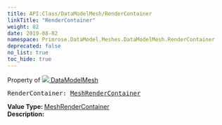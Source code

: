 ```yaml
---
title: API:Class/DataModelMesh/RenderContainer
linkTitle: "RenderContainer"
weight: 82
date: 2019-08-02
namespace: Primrose.DataModel.Meshes.DataModelMesh.RenderContainer
deprecated: false
no_list: true
toc_hide: true
---
```

Property of <a href="/docs/api-reference/Class/DataModelMesh"><img src="/icons/silk/mesh.png"/>&nbsp;DataModelMesh</a>
<pre class="method-declaration">
RenderContainer: <a class="type" href="/docs/api-reference/Misc/MeshRenderContainer">MeshRenderContainer</a></pre>
<b>Value Type: </b>
<a class="type" href="/docs/api-reference/Misc/MeshRenderContainer">MeshRenderContainer</a>
<br/>
<b>Description: </b>